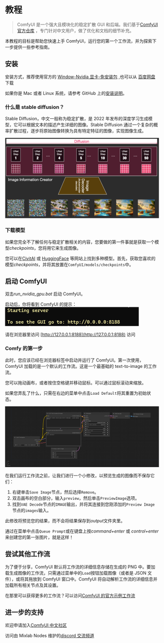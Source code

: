 ---
---

# 教程

> ComfyUI 是一个强大且模块化的稳定扩散 GUI 和后端。我们基于[ComfyUI 官方仓库](https://github.com/comfyanonymous/ComfyUI) ，专门针对中文用户，做了优化和文档的细节补充。

本教程的目标是帮助您快速上手 ComfyUI，运行您的第一个工作流，并为探索下一步提供一些参考指南。

## 安装

安装方式，推荐使用官方的 [Window-Nvidia 显卡-免安装包](https://github.com/comfyanonymous/ComfyUI/releases/download/latest/ComfyUI_windows_portable_nvidia_cu121_or_cpu.7z) ,也可以从 [百度网盘](链接：https://pan.baidu.com/s/14hmH-NA_d5lObYNQAehKTQ?pwd=MAI0) 下载

如果你是 Mac 或者 Linux 系统，请参考 GitHub 上的[安装说明](https://github.com/comfyanonymous/ComfyUI#installing)。

### 什么是 stable diffusion？

Stable Diffusion，中文一般称为稳定扩散，是 2022 年发布的深度学习生成模型，它可以根据文本的描述产生详细的图像。Stable Diffusion 通过一个复杂的概率扩散过程，逐步将原始图像转换为具有特定特征的图像，实现图像生成。

![stable diffusion](./media/8047d707bb3ab08f774bc4c2f4b44484.png)

### 下载模型

如果您完全不了解任何与稳定扩散相关的内容，您要做的第一件事就是获取一个模型*checkpoints*，您将用它来生成图像。

您可以在[CivitAI](https://civitai.com/) 或 [HuggingFace](https://huggingface.co/models?other=stable-diffusion) 等网站上找到多种模型。首先，获取您喜欢的模型*checkpoints*，并将其放置在`ComfyUI/models/checkpoints`中。

## 启动 ComfyUI

双击*run_nvidia_gpu.bat* 启动 ComfyUI。

启动后，你将看到 ComfyUI 的提示：
![](./media/http.png)

请在浏览器里访问 [http://127.0.0.1:8188](http://127.0.0.1:8188) 访问

### Comfy 的第一步

此时，您应该已经在浏览器标签中启动并运行了 ComfyUI。第一次使用，ComfyUI 加载的是一个默认的工作流。这是一个最基础的 text-to-image 的工作流。

您可以拖动画布，或者按住空格键并移动鼠标。可以通过鼠标滚动来缩放。

如果您弄乱了什么，只需在右边的菜单中点击`Load Default`将其重置为初始状态。

![ComfyUI默认工作流](./media/default_workflow.svg)

在我们运行工作流之前，让我们进行一个小修改，以预览生成的图像而不保存它们：

1. 右键单击`Save Image`节点，然后选择`Remove`。
1. 双击画布的空白部分，输入`preview`，然后单击`PreviewImage`选项。
1. 找到`VAE Decode`节点的`IMAGE`输出，并将其连接到您刚添加的`Preview Image`节点的`images`输入。

此修改将预览您的结果，而不会将结果保存到*output*文件夹里。

通过在菜单中点击`Queue Prompt`或在键盘上按*command+enter* 或 *control+enter*来创建您的第一张图片，就是这样！

## 尝试其他工作流

为了便于分享，ComfyUI 默认将工作流的详细信息存储在生成的 PNG 中。要加载生成图像的工作流，只需通过菜单中的`Load`按钮加载图像（或者是 JSON 文件），或将其拖放到 ComfyUI 窗口中。ComfyUI 将自动解析工作流的详细信息并加载所有相关节点及其设置。

在那里可以获得更多的工作流？可以访问[ComfyUI 的官方示例工作流](https://comfyanonymous.github.io/ComfyUI_examples/)

## 进一步的支持

欢迎申请加入[ComfyUI 中文社区](https://docs.qq.com/form/page/DU2pRVE5OUmZ6amNj)

访问由 Mixlab Nodes 维护的[discord 交流频道](https://discord.gg/cXs9vZSqeK)
